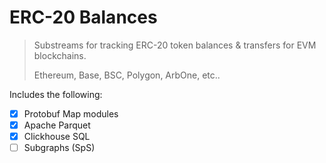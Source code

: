 # ERC-20 Balances

> Substreams for tracking ERC-20 token balances & transfers for EVM blockchains.
>
> Ethereum, Base, BSC, Polygon, ArbOne, etc..

Includes the following:

- [x] Protobuf Map modules
- [x] Apache Parquet
- [x] Clickhouse SQL
- [ ] Subgraphs (SpS)
